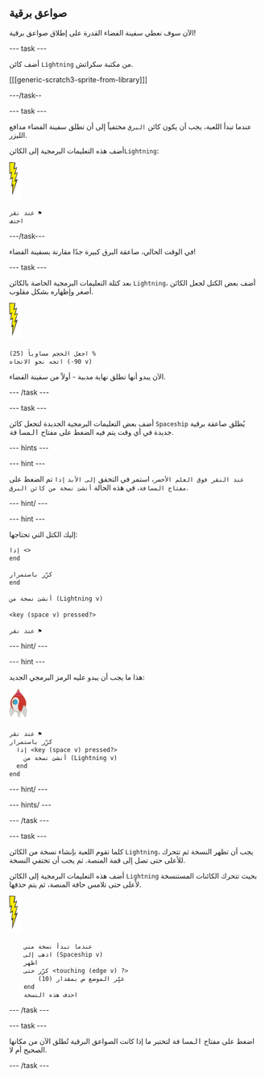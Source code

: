 ## صواعق برقية

الآن سوف نعطي سفينة الفضاء القدرة على إطلاق صواعق برقية!

\--- task \---

أضف كائن `Lightning` من مكتبة سكراتش.

[[[generic-scratch3-sprite-from-library]]]

\---/task--

\--- task \---

عندما تبدأ اللعبة، يجب أن يكون كائن `البرق` مختفياً إلى أن تطلق سفينة الفضاء مدافع الليزر.

أضف هذه التعليمات البرمجية إلى الكائن` Lightning `:

![كائن البرق](images/lightning-sprite.png)

```blocks3
عند نقر ⚑
اختف
```

\---/task\---

في الوقت الحالي، صاعقة البرق كبيرة جدًا مقارنة بسفينة الفضاء!

\--- task \---

بعد كتلة التعليمات البرمجية الخاصة بالكائن ` Lightning `، أضف بعض الكتل لجعل الكائن أصغر وإظهاره بشكل مقلوب.

![كائن البرق](images/lightning-sprite.png)

```blocks3
اجعل الحجم مساوياً (25) %
اتجه نحو الاتجاه (-90 v)
```

الآن يبدو أنها تطلق نهاية مدببة - أولاً من سفينة الفضاء.

\--- /task \---

\--- task \---

أضف بعض التعليمات البرمجية الجديدة لتجعل كائن `Spaceship` يُطلق صاعقة برقية جديدة في أي وقت يتم فيه الضغط على مفتاح <kbd>المسافة</kbd>.

\--- hints \---

\--- hint \---

`عند النقر فوق العلم الأخضر`، استمر في التحقق `إلى الأبد` `إذا` تم الضغط على `مفتاح المسافة`، في هذه الحالة `أنشئ نسخة من كائن البرق`.

\--- hint/ \---

\--- hint \---

إليك الكتل التي تحتاجها:

```blocks3
إذا <>
end

كرِّر باستمرار
end

أنشئ نسخة من (Lightning v)

<key (space v) pressed?>

عند نقر ⚑
```

\--- hint/ \---

\--- hint \---

هذا ما يجب أن يبدو عليه الرمز البرمجي الجديد:

![كائن الصاروخ](images/rocket-sprite.png)

```blocks3
عند نقر ⚑
كرِّر باستمرار 
  إذا <key (space v) pressed?> 
    أنشئ نسخة من (Lightning v)
  end
end
```

\--- hint/ \---

\--- hints/ \---

\--- /task \---

\--- task \---

كلما تقوم اللعبة بإنشاء نسخة من الكائن `Lightning`، يجب أن تظهر النسخة ثم تتحرك للأعلى حتى تصل إلى قمة المنصة. ثم يجب أن تختفي النسخة.

أضف هذه التعليمات البرمجية إلى الكائن `Lightning` بحيث تتحرك الكائنات المستنسخة لأعلى حتى تلامس حافة المنصة، ثم يتم حذفها.

![كائن البرق](images/lightning-sprite.png)

```blocks3
    عندما تبدأ نسخة مني
    اذهب إلى (Spaceship v)
    اظهر
    كرِّر حتى <touching (edge v) ?> 
        غيِّر الموضع ص بمقدار (10)
    end
    احذف هذه النسخة
```

\--- /task \---

\--- task \---

اضغط على مفتاح <kbd>المسافة</kbd> لتختبر ما إذا كانت الصواعق البرقية تُطلق الآن من مكانها الصحيح أم لا.

\--- /task \---